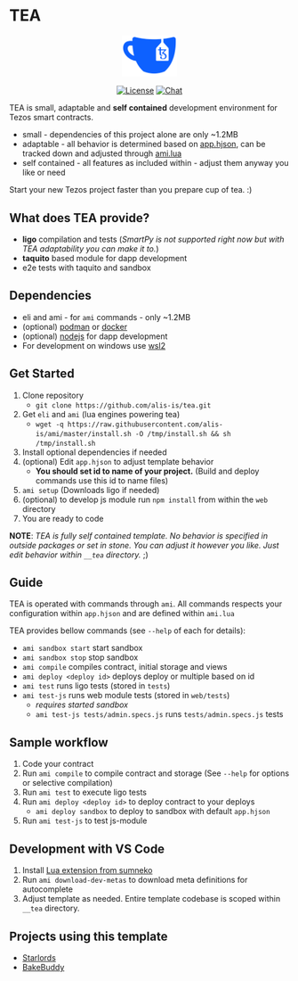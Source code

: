# TEA 
<p align="center"><img width="100" src="https://raw.githubusercontent.com/alis-is/tea/main/__tea/assets/logo.svg" alt="TEA logo"></p>

<p align="center">
  <a href="https://www.npmjs.com/package/vue"><img src="https://img.shields.io/badge/License-MIT-green.svg?sanitize=true" alt="License"></a>
  <a href="https://discord.gg/WzqWTdD"><img src="https://img.shields.io/badge/chat-on%20discord-7289da.svg?sanitize=true" alt="Chat"></a>
</p>

TEA is small, adaptable and **self contained** development environment for Tezos smart contracts.
- small - dependencies of this project alone are only ~1.2MB
- adaptable - all behavior is determined based on [app.hjson](https://github.com/alis-is/tea/blob/main/app.hjson), can be tracked down and adjusted through [ami.lua](https://github.com/alis-is/tea/blob/main/ami.lua)
- self contained - all features as included within - adjust them anyway you like or need

Start your new Tezos project faster than you prepare cup of tea. :)

## What does TEA provide?
- **ligo** compilation and tests (*SmartPy is not supported right now but with TEA adaptability you can make it to.*)
- **taquito** based module for dapp development
- e2e tests with taquito and sandbox

## Dependencies
- eli and ami - for `ami` commands - only ~1.2MB
- (optional) [podman](https://podman.io/getting-started/installation) or [docker](https://docs.docker.com/engine/install/)
- (optional) [nodejs](https://nodejs.org/en/download/) for dapp development
- For development on windows use [wsl2](https://docs.microsoft.com/en-us/windows/wsl/install)

## Get Started

1. Clone repository 
   - `git clone https://github.com/alis-is/tea.git`
2. Get `eli` and `ami` (lua engines powering tea)
   - `wget -q https://raw.githubusercontent.com/alis-is/ami/master/install.sh -O /tmp/install.sh && sh /tmp/install.sh`
3. Install optional dependencies if needed
4. (optional) Edit `app.hjson` to adjust template behavior
   - **You should set id to name of your project.** (Build and deploy commands use this id to name files)
5. `ami setup` (Downloads ligo if needed)
6. (optional) to develop js module run `npm install` from within the `web` directory
7. You are ready to code

**NOTE**: *TEA is fully self contained template. No behavior is specified in outside packages or set in stone. You can adjust it however you like. Just edit behavior within `__tea` directory.* ;)

## Guide

TEA is operated with commands through `ami`. All commands respects your configuration within `app.hjson` and are defined within `ami.lua`

TEA provides bellow commands (see `--help` of each for details):
- `ami sandbox start` start sandbox
- `ami sandbox stop` stop sandbox
- `ami compile` compiles contract, initial storage and views
- `ami deploy <deploy id>` deploys deploy or multiple based on id
- `ami test` runs ligo tests (stored in `tests`)
- `ami test-js` runs web module tests (stored in `web/tests`)
  - *requires started sandbox*
  - `ami test-js tests/admin.specs.js` runs `tests/admin.specs.js` tests

## Sample workflow

1. Code your contract
2. Run `ami compile` to compile contract and storage (See `--help` for options or selective compilation)
3. Run `ami test` to execute ligo tests
4. Run `ami deploy <deploy id>` to deploy contract to your deploys
   - `ami deploy sandbox` to deploy to sandbox with default `app.hjson`
5. Run `ami test-js` to test js-module

## Development with VS Code

1. Install [Lua extension from sumneko](https://marketplace.visualstudio.com/items?itemName=sumneko.lua)
2. Run `ami download-dev-metas` to download meta definitions for autocomplete
3. Adjust template as needed. Entire template codebase is scoped within `__tea` directory.

## Projects using this template

- [Starlords](https://starlords.xyz/)
- [BakeBuddy](https://www.bakebuddy.xyz/)